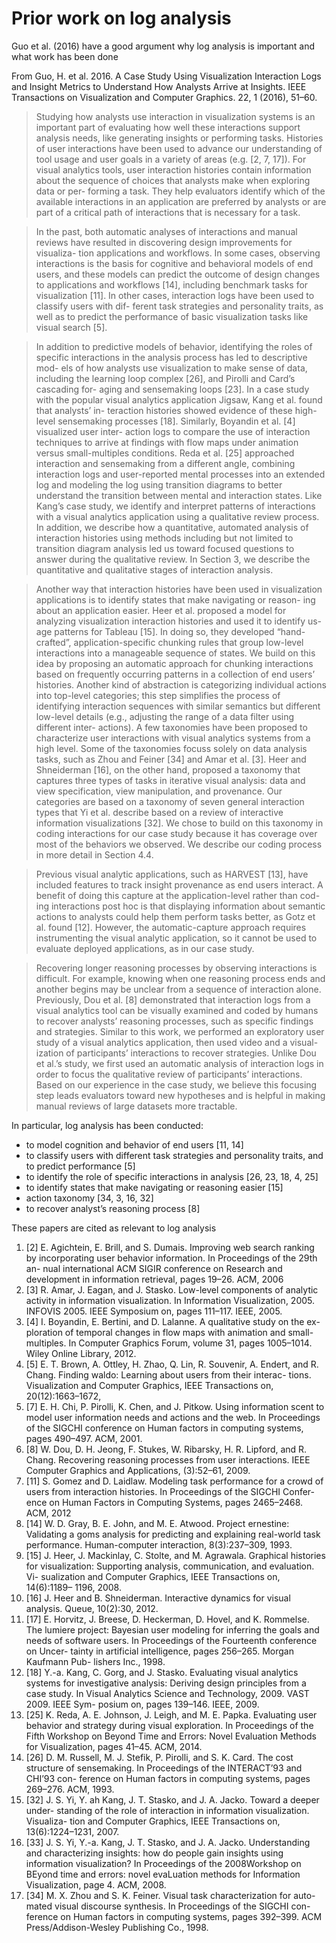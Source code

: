 # Prior work on log analysis

Guo et al. (2016) have a good argument why log analysis is important and what work has been done

From Guo, H. et al. 2016. A Case Study Using Visualization Interaction Logs and Insight Metrics to Understand How Analysts Arrive at Insights. IEEE Transactions on Visualization and Computer Graphics. 22, 1 (2016), 51–60.

> Studying how analysts use interaction in visualization systems is an important part of evaluating how well these interactions support analysis needs, like generating insights or performing tasks. Histories of user interactions have been used to advance our understanding of tool usage and user goals in a variety of areas (e.g. [2, 7, 17]). For visual analytics tools, user interaction histories contain information about the sequence of choices that analysts make when exploring data or per- forming a task. They help evaluators identify which of the available interactions in an application are preferred by analysts or are part of a critical path of interactions that is necessary for a task.

> In the past, both automatic analyses of interactions and manual reviews have resulted in discovering design improvements for visualiza- tion applications and workflows. In some cases, observing interactions is the basis for cognitive and behavioral models of end users, and these models can predict the outcome of design changes to applications and workflows [14], including benchmark tasks for visualization [11]. In other cases, interaction logs have been used to classify users with dif- ferent task strategies and personality traits, as well as to predict the performance of basic visualization tasks like visual search [5].

> In addition to predictive models of behavior, identifying the roles of specific interactions in the analysis process has led to descriptive mod- els of how analysts use visualization to make sense of data, including the learning loop complex [26], and Pirolli and Card’s cascading for- aging and sensemaking loops [23]. In a case study with the popular visual analytics application Jigsaw, Kang et al. found that analysts’ in- teraction histories showed evidence of these high-level sensemaking processes [18]. Similarly, Boyandin et al. [4] visualized user inter- action logs to compare the use of interaction techniques to arrive at findings with flow maps under animation versus small-multiples conditions. Reda et al. [25] approached interaction and sensemaking from a different angle, combining interaction logs and user-reported mental processes into an extended log and modeling the log using transition diagrams to better understand the transition between mental and interaction states. Like Kang’s case study, we identify and interpret patterns of interactions with a visual analytics application using a qualitative review process. In addition, we describe how a quantitative, automated analysis of interaction histories using methods including but not limited to transition diagram analysis led us toward focused questions to answer during the qualitative review. In Section 3, we describe the quantitative and qualitative stages of interaction analysis.

> Another way that interaction histories have been used in visualization applications is to identify states that make navigating or reason- ing about an application easier. Heer et al. proposed a model for analyzing visualization interaction histories and used it to identify us- age patterns for Tableau [15]. In doing so, they developed “hand-crafted”, application-specific chunking rules that group low-level interactions into a manageable sequence of states. We build on this idea by proposing an automatic approach for chunking interactions based on frequently occurring patterns in a collection of end users’ histories. Another kind of abstraction is categorizing individual actions into top-level categories; this step simplifies the process of identifying interaction sequences with similar semantics but different low-level details (e.g., adjusting the range of a data filter using different inter- actions). A few taxonomies have been proposed to characterize user interactions with visual analytics systems from a high level. Some of the taxonomies focuss solely on data analysis tasks, such as Zhou and Feiner [34] and Amar et al. [3]. Heer and Shneiderman [16], on the other hand, proposed a taxonomy that captures three types of tasks in iterative visual analysis: data and view specification, view manipulation, and provenance. Our categories are based on a taxonomy of seven general interaction types that Yi et al. describe based on a review of interactive information visualizations [32]. We chose to build on this taxonomy in coding interactions for our case study because it has coverage over most of the behaviors we observed. We describe our coding process in more detail in Section 4.4.

> Previous visual analytic applications, such as HARVEST [13], have included features to track insight provenance as end users interact. A benefit of doing this capture at the application-level rather than cod- ing interactions post hoc is that displaying information about semantic actions to analysts could help them perform tasks better, as Gotz et al. found [12]. However, the automatic-capture approach requires instrumenting the visual analytic application, so it cannot be used to evaluate deployed applications, as in our case study.

> Recovering longer reasoning processes by observing interactions is difficult. For example, knowing when one reasoning process ends and another begins may be unclear from a sequence of interaction alone. Previously, Dou et al. [8] demonstrated that interaction logs from a visual analytics tool can be visually examined and coded by humans to recover analysts’ reasoning processes, such as specific findings and strategies. Similar to this work, we performed an exploratory user study of a visual analytics application, then used video and a visual- ization of participants’ interactions to recover strategies. Unlike Dou et al.’s study, we first used an automatic analysis of interaction logs in order to focus the qualitative review of participants’ interactions. Based on our experience in the case study, we believe this focusing step leads evaluators toward new hypotheses and is helpful in making manual reviews of large datasets more tractable.

In particular, log analysis has been conducted:
- to model cognition and behavior of end users [11, 14]
- to classify users with different task strategies and personality traits, and to predict performance [5]
- to identify the role of specific interactions in analysis [26, 23, 18, 4, 25]
- to identify states that make navigating or reasoning easier [15]
- action taxonomy [34, 3, 16, 32]
- to recover analyst’s reasoning process [8]

These papers are cited as relevant to log analysis
1. [2] E. Agichtein, E. Brill, and S. Dumais. Improving web search ranking by incorporating user behavior information. In Proceedings of the 29th an- nual international ACM SIGIR conference on Research and development in information retrieval, pages 19–26. ACM, 2006
1. [3] R. Amar, J. Eagan, and J. Stasko. Low-level components of analytic activity in information visualization. In Information Visualization, 2005. INFOVIS 2005. IEEE Symposium on, pages 111–117. IEEE, 2005.
1. [4] I. Boyandin, E. Bertini, and D. Lalanne. A qualitative study on the ex- ploration of temporal changes in flow maps with animation and small- multiples. In Computer Graphics Forum, volume 31, pages 1005–1014. Wiley Online Library, 2012.
1. [5] E. T. Brown, A. Ottley, H. Zhao, Q. Lin, R. Souvenir, A. Endert, and R. Chang. Finding waldo: Learning about users from their interac- tions. Visualization and Computer Graphics, IEEE Transactions on, 20(12):1663–1672,
1. [7] E. H. Chi, P. Pirolli, K. Chen, and J. Pitkow. Using information scent to model user information needs and actions and the web. In Proceedings of the SIGCHI conference on Human factors in computing systems, pages 490–497. ACM, 2001.
1. [8] W. Dou, D. H. Jeong, F. Stukes, W. Ribarsky, H. R. Lipford, and R. Chang. Recovering reasoning processes from user interactions. IEEE Computer Graphics and Applications, (3):52–61, 2009.
1. [11] S. Gomez and D. Laidlaw. Modeling task performance for a crowd of users from interaction histories. In Proceedings of the SIGCHI Confer- ence on Human Factors in Computing Systems, pages 2465–2468. ACM, 2012
1. [14] W. D. Gray, B. E. John, and M. E. Atwood. Project ernestine: Validating a goms analysis for predicting and explaining real-world task performance. Human-computer interaction, 8(3):237–309, 1993.
1. [15] J. Heer, J. Mackinlay, C. Stolte, and M. Agrawala. Graphical histories for visualization: Supporting analysis, communication, and evaluation. Vi- sualization and Computer Graphics, IEEE Transactions on, 14(6):1189– 1196, 2008.
1. [16] J. Heer and B. Shneiderman. Interactive dynamics for visual analysis. Queue, 10(2):30, 2012.
1. [17] E. Horvitz, J. Breese, D. Heckerman, D. Hovel, and K. Rommelse. The lumiere project: Bayesian user modeling for inferring the goals and needs of software users. In Proceedings of the Fourteenth conference on Uncer- tainty in artificial intelligence, pages 256–265. Morgan Kaufmann Pub- lishers Inc., 1998.
1. [18] Y.-a. Kang, C. Gorg, and J. Stasko. Evaluating visual analytics systems for investigative analysis: Deriving design principles from a case study. In Visual Analytics Science and Technology, 2009. VAST 2009. IEEE Sym- posium on, pages 139–146. IEEE, 2009.
1. [25] K. Reda, A. E. Johnson, J. Leigh, and M. E. Papka. Evaluating user behavior and strategy during visual exploration. In Proceedings of the Fifth Workshop on Beyond Time and Errors: Novel Evaluation Methods for Visualization, pages 41–45. ACM, 2014.
1. [26] D. M. Russell, M. J. Stefik, P. Pirolli, and S. K. Card. The cost structure of sensemaking. In Proceedings of the INTERACT’93 and CHI’93 con- ference on Human factors in computing systems, pages 269–276. ACM, 1993.
1. [32] J. S. Yi, Y. ah Kang, J. T. Stasko, and J. A. Jacko. Toward a deeper under- standing of the role of interaction in information visualization. Visualiza- tion and Computer Graphics, IEEE Transactions on, 13(6):1224–1231, 2007.
1. [33] J. S. Yi, Y.-a. Kang, J. T. Stasko, and J. A. Jacko. Understanding and characterizing insights: how do people gain insights using information visualization? In Proceedings of the 2008Workshop on BEyond time and errors: novel evaLuation methods for Information Visualization, page 4. ACM, 2008.
1. [34] M. X. Zhou and S. K. Feiner. Visual task characterization for auto- mated visual discourse synthesis. In Proceedings of the SIGCHI con- ference on Human factors in computing systems, pages 392–399. ACM Press/Addison-Wesley Publishing Co., 1998.
